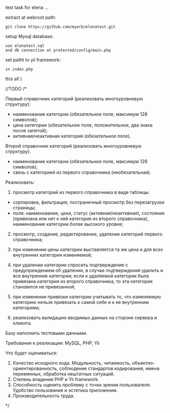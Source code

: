 test task for elena ... 

extract at webroot path:

	git clone https://github.com/myorb/elenatest.git

setup Mysql database:

	use elenatest.sql
	and db connection at protected/config/main.php

set patht to yii framework:

	in index.php

this all )


//TODO
/*

Первый справочник категорий (реализовать многоуровневую структуру):
- наименование категории (обязательное поле, максимум 128 символов);
- цена категории (обязательное поле, положительное, два знака после запятой);
- активная/неактивная категория (обязательное поле).


Второй справочник категорий (реализовать многоуровневую структуру):
- наименование категории (обязательное поле, максимум 128 символов);
- связь с категорией из первого справочника (необязательная).

Реализовать:
1) просмотр категорий из первого справочника в виде таблицы:
- сортировка, фильтрация, постраничный просмотр без перезагрузки страницы;
- поля:
наименование,
цена,
статус (активная/неактивная),
состояние (привязана или нет к ней категория из второго справочника),
наименование категории более высокого уровня;

2) просмотр, создание, редактирование, удаление категорий первого справочника;

3) при изменении цены категории выставляется та же цена и для всех внутренних категории изменяемой;

4) при удалении категории спросить подтверждение с предупреждением об удалении, в случае подтверждения удалить и все внутренние категории;
если к удаляемой категории была привязана категория из второго справочника, то эта категория становится не привязанной;

5) при изменении привязки категории учитывать то, что изменяемую категорию нельзя привязать к самой себе и к ее внутренним категориям;

6) реализовать валидацию вводимых данных на стороне сервера и клиента.

Базу наполнить тестовыми данными.

Требования к реализации: MySQL, PHP, Yii


Что будет оцениваться:
1. Качество исходного кода. Модульность, читаемость, объектно-ориентированность, соблюдение стандартов кодирования, имена переменных, обработка нештатных ситуаций.
2. Степень владения PHP и Yii framework.
3. Способность оценить проблему с точки зрения пользователя. Удобство пользования и эстетика приложения.
4. Производительность труда.

*/

